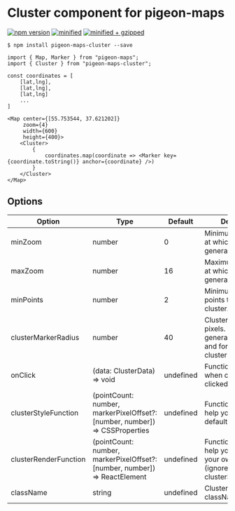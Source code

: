 # Cluster component for pigeon-maps

[![npm version](https://img.shields.io/npm/v/pigeon-maps-cluster.svg)](https://www.npmjs.com/package/pigeon-maps-cluster)
[![minified](https://img.shields.io/bundlephobia/min/pigeon-maps-cluster)](https://bundlephobia.com/result?p=pigeon-maps-cluster)
[![minified + gzipped](https://img.shields.io/bundlephobia/minzip/pigeon-maps-cluster)](https://bundlephobia.com/result?p=pigeon-maps-cluster)

```
$ npm install pigeon-maps-cluster --save
```

```
import { Map, Marker } from "pigeon-maps";
import { Cluster } from "pigeon-maps-cluster";

const coordinates = [
    [lat,lng],
    [lat,lng],
    [lat,lng]
    ...
]

<Map center={[55.753544, 37.621202]}
     zoom={4}
     width={600}
     height={400}>
    <Cluster>
        {
            coordinates.map(coordinate => <Marker key={coordinate.toString()} anchor={coordinate} />)
        }
    </Cluster>
</Map>
```

## Options

| Option                | Type                                                                        | Default   | Description                                                                           |
| --------------------- | --------------------------------------------------------------------------- | --------- | ------------------------------------------------------------------------------------- |
| minZoom               | number                                                                      | 0         | Minimum zoom level at which clusters are generated.                                   |
| maxZoom               | number                                                                      | 16        | Maximum zoom level at which clusters are generated.                                   |
| minPoints             | number                                                                      | 2         | Minimum number of points to form a cluster.                                           |
| clusterMarkerRadius   | number                                                                      | 40        | Cluster radius, in pixels. Used for generating cluster and for default cluster size.  |
| onClick               | (data: ClusterData) => void                                                 | undefined | Function that is called when cluster is clicked.                                      |
| clusterStyleFunction  | (pointCount: number, markerPixelOffset?: [number, number]) => CSSProperties | undefined | Function that can help you to modify default cluster view.                            |
| clusterRenderFunction | (pointCount: number, markerPixelOffset?: [number, number]) => ReactElement  | undefined | Function that can help you to create your own cluster (ignores clusterStyleFunction). |
| className             | string                                                                      | undefined | Cluster container className.                                                          |
